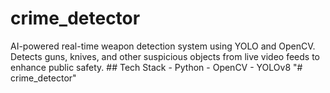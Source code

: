 # crime_detector
AI-powered real-time weapon detection system using YOLO and OpenCV.   Detects guns, knives, and other suspicious objects from live video feeds to enhance public safety.    ## Tech Stack - Python - OpenCV - YOLOv8
"# crime_detector" 
